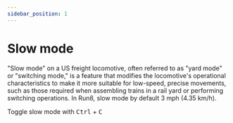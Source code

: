 ```yaml
---
sidebar_position: 1
---
```


# Slow mode

"Slow mode" on a US freight locomotive, often referred to as "yard mode" or "switching mode," is a feature that modifies the locomotive's operational characteristics to make it more suitable for low-speed, precise movements, such as those required when assembling trains in a rail yard or performing switching operations. In Run8, slow mode by default 3 mph (4.35 km/h).

Toggle slow mode with <kbd>Ctrl</kbd> + <kbd>C</kbd>
